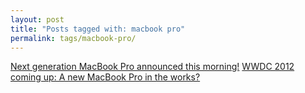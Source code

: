```yaml
---
layout: post
title: "Posts tagged with: macbook pro"
permalink: tags/macbook-pro/
---
```

[Next generation MacBook Pro announced this morning!](/2012/06/next-generation-macbook-pro-announced)
[WWDC 2012 coming up: A new MacBook Pro in the works?](/2012/06/wwdc-2012-coming-up-new-macbook-pro-in)
